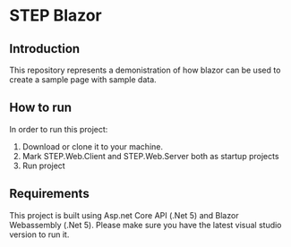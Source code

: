 # STEP Blazor
## Introduction
This repository represents a demonistration of how blazor can be used to create a sample page with sample data.

## How to run
In order to run this project: 
1. Download or clone it to your machine.
2. Mark STEP.Web.Client and STEP.Web.Server both as startup projects
3. Run project

## Requirements
This project is built using Asp.net Core API (.Net 5) and Blazor Webassembly (.Net 5). Please make sure you have the latest visual studio version to run it.

